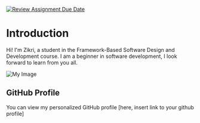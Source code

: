 [![Review Assignment Due Date](https://classroom.github.com/assets/deadline-readme-button-22041afd0340ce965d47ae6ef1cefeee28c7c493a6346c4f15d667ab976d596c.svg)](https://classroom.github.com/a/0MOLbOcH)
# Introduction
Hi! I'm Zikri, a student in the Framework-Based Software Design and Development course. 
I am a beginner in software development, I look forward to learn from you all.

![My Image](image.jpg)  <!-- Link to the uploaded image -->

## GitHub Profile

You can view my personalized GitHub profile [here, insert link to your github profile]

